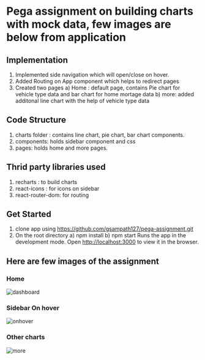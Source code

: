 # Pega assignment on building charts with mock data, few images are below from application

## Implementation
1. Implemented side navigation which will open/close on hover.
2. Added Routing on App component which helps to redirect pages
3. Created two pages
  a) Home : default page, contains Pie chart for vehicle type data and bar chart for home mortage data
  b) more: added additonal line chart with the help of vehicle type data

## Code Structure
1. charts folder : contains line chart, pie chart, bar chart components.
2. components: holds sidebar component and css
3. pages: holds home and more pages.

## Thrid party libraries used
1. recharts : to build charts
2. react-icons : for icons on sidebar
3. react-router-dom: for routing

##  Get Started
1. clone app using https://github.com/gsampath127/pega-assignment.git
2. On the root directory
 a) npm install
 b) npm start
Runs the app in the development mode.
Open [http://localhost:3000](http://localhost:3000) to view it in the browser.


## Here are few images of the assignment

### Home
![dashboard](https://user-images.githubusercontent.com/12858790/140648631-482d4547-0f93-46de-8b95-580b2f0e393c.PNG)

### Sidebar On hover
![onhover](https://user-images.githubusercontent.com/12858790/140648702-3a77e817-67cb-43cb-b733-737771e5c109.png)

### Other charts
![more](https://user-images.githubusercontent.com/12858790/140648780-14d53392-c5d1-4a36-92f5-e53f97557bb3.png)








